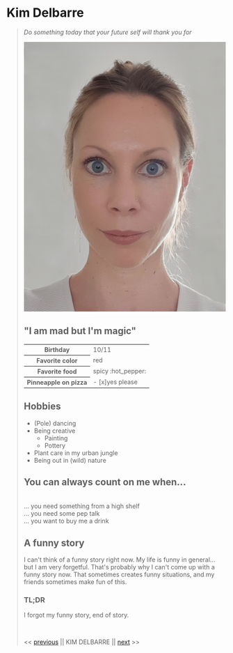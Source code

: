 <h1>Kim Delbarre</h1>

<blockquote>
	<p><em>Do something today that your future self will thank you for</em></p>

![profile picture](ProfPic15052020.jpg "profile picture")

<h2>"I am mad but I'm magic"</h2>

<table>
  <tr>
    <th>Birthday</th>
    <td>10/11</td>
  </tr>
  <tr>
    <th>Favorite color</th>
    <td>red</td>
 </tr>
 <tr>
    <th>Favorite food</th>
    <td>spicy :hot_pepper:</td>

  </tr>
  <tr>
    <th>Pinneapple on pizza</th>
    <td>- [x]yes please</td>
  </tr>
</table>

<h2>Hobbies</h2>
<ul>
	<li>(Pole) dancing</li>
	<li>Being creative<ul><li>Painting</li><li>Pottery</li>
	</ul></li>
	<li>Plant care in my urban jungle</li>
	<li>Being out in (wild) nature </li>
</ul>

<h2>You can always count on me when...</h2>
<p></br>
... you need something from a high shelf</br>
... you need some pep talk</br>
... you want to buy me a drink</p>

<h2>A funny story</h2>

<p>I can't think of a funny story right now. My life is funny in general... but I am very forgetful. That's probably why I can't come up with a funny story now. That sometimes creates funny situations, and my friends sometimes make fun of this.</p>

<h3>TL;DR</h3>

<p>I forgot my funny story, end of story.</p>
</br>

<< <a href="https://github.com/KarolinaDys/markdown-challenge/blob/master/README.md">previous</a> || KIM DELBARRE || <a href="https://github.com/LisaBaetsle/markdown-challenge/blob/master/README.md">next</a> >>

